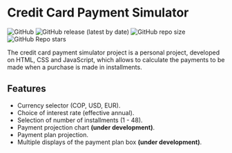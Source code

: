 # Credit Card Payment Simulator

![GitHub](https://img.shields.io/github/license/andreslopezco/credit-card-simulator)
![GitHub release (latest by date)](https://img.shields.io/github/v/release/andreslopezco/credit-card-simulator)
![GitHub repo size](https://img.shields.io/github/repo-size/andreslopezco/credit-card-simulator)
![GitHub Repo stars](https://img.shields.io/github/stars/andreslopezco/credit-card-simulator?style=social)

The credit card payment simulator project is a personal project, developed on HTML, CSS and JavaScript, which allows to calculate the payments to be made when a purchase is made in installments.

## Features
- Currency selector (COP, USD, EUR).
- Choice of interest rate (effective annual).
- Selection of number of installments (1 - 48).
- Payment projection chart **(under development)**.
- Payment plan projection.
- Multiple displays of the payment plan box **(under development)**.